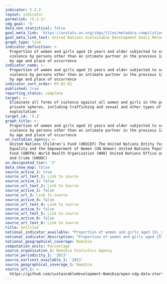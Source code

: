```yaml
---
indicator: 5.2.2
layout: indicator
permalink: /5-2-2/
sdg_goal: '5'
data_non_statistical: false
goal_meta_link: 'https://unstats.un.org/sdgs/files/metadata-compilation/Metadata-Goal-5.pdf'
goal_meta_link_text: United Nations Sustainable Development Goals Metadata (PDF 294 KB)
graph_type: line
indicator_definition: >-
  Proportion of women and girls aged 15 years and older subjected to sexual
  violence by persons other than an intimate partner in the previous 12 months,
  by age and place of occurrence
indicator_name: >-
  Proportion of women and girls aged 15 years and older subjected to sexual
  violence by persons other than an intimate partner in the previous 12 months,
  by age and place of occurrence
indicator_sort_order: 05-02-02
published: true
reporting_status: complete
target: >-
  Eliminate all forms of violence against all women and girls in the public and
  private spheres, including trafficking and sexual and other types of
  exploitation
target_id: '5.2'
graph_title: >-
  Proportion of women and girls aged 15 years and older subjected to sexual
  violence by persons other than an intimate partner in the previous 12 months,
  by age and place of occurrence
un_custodian_agency: >-
  United Nations Children’s Fund (UNICEF) The United Nations Entity for Gender
  Equality and the Empowerment of Women (UN Women) United Nations Population
  Fund (UNFPA) World Health Organization (WHO) United Nations Office on Drugs
  and Crime (UNODC)  
un_designated_tier: '2'
data_show_map: false
source_active_1: true
source_url_text_1: Link to source
source_active_2: false
source_url_text_2: Link to Source
source_active_3: false
source_url_3: Link to source
source_active_4: false
source_url_text_4: Link to source
source_active_5: false
source_url_text_5: Link to source
source_active_6: false
source_url_text_6: Link to source
title: Untitled
national_indicator_available: "Proportion of women and girls aged 15\_years and older subjected to sexual violence by persons other than an\_intimate partner in the previous 12\_months, by age and place of occurrence"
national_indicator_description: "Proportion of women and girls aged 15\_years and older subjected to sexual violence by persons other than an\_intimate partner in the previous 12\_months, by age and place of occurrence"
national_geographical_coverage: Namibia
computation_units: Percentage
source_organisation_1: Namibia Statistics Agency
source_periodicity_1: '2013'
source_earliest_available_1: '2013'
source_geographical_coverage_1: Namibia
source_url_1: >-
  https://github.com/sustainabledevelopment-Namibia/open-sdg-data-starter/blob/develop/data/indicator_3-7-2.csv
---
```

